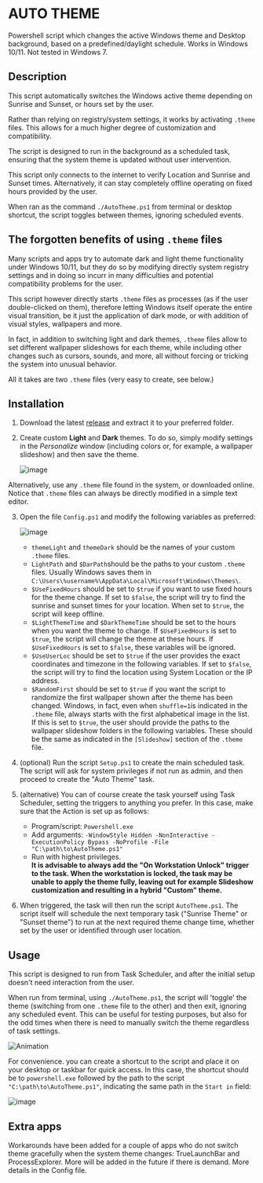 # AUTO THEME
Powershell script which changes the active Windows theme and Desktop background, based on a predefined/daylight schedule. Works in Windows 10/11.  Not tested in Windows 7.

## Description
This script automatically switches the Windows active theme depending on Sunrise and Sunset, or hours set by the user.

Rather than relying on registry/system settings, it works by activating `.theme` files. This allows for a much higher degree of customization and compatibility.

The script is designed to run in the background as a scheduled task, ensuring that the system theme is updated without user intervention.

This script only connects to the internet to verify Location and Sunrise and Sunset times. Alternatively, it can stay completely offline operating on fixed hours provided by the user.

When ran as the command `./AutoTheme.ps1` from terminal or desktop shortcut, the script toggles between themes, ignoring scheduled events.


## The forgotten benefits of using `.theme` files
Many scripts and apps try to automate dark and light theme functionality under Windows 10/11, but they do so by modifying directly system registry settings and in doing so incurr in many difficulties and potential compatibility problems for the user.

This script however directly starts `.theme` files as processes (as if the user double-clicked on them), therefore letting Windows itself operate the entire visual transition, be it just the application of dark mode, or with addition of visual styles, wallpapers and more.

In fact, in addition to switching light and dark themes, `.theme` files allow to set different wallpaper slideshows for each theme, while including other changes such as cursors, sounds, and more, all without forcing or tricking the system into unusual behavior.

All it takes are two `.theme` files (very easy to create, see below.)

## Installation
1) Download the latest [release](https://github.com/unalignedcoder/auto-theme/releases) and extract it to your preferred folder.
2) Create custom **Light** and **Dark** themes. To do so, simply modify settings in the _Personalize_ window (including colors or, for example, a wallpaper slideshow) and then save the theme.

	![image](https://github.com/user-attachments/assets/0999c082-16ec-456c-ba58-88783bc1abb3)

Alternatively, use any `.theme` file found in the system, or downloaded online. Notice that `.theme` files can always be directly modified in a simple text editor. 

3) Open the file `Config.ps1` and modify the following variables as preferred:

 	![image](https://github.com/user-attachments/assets/b171dd32-3667-4107-b764-c993385c4bc0)

	- `themeLight` and `themeDark` should be the names of your custom `.theme` files.
	- `LightPath` and `$DarPath`should be the paths to your custom `.theme` files. Usually Windows saves them in `C:\Users\%username%\AppData\Local\Microsoft\Windows\Themes\`.
	- `$UseFixedHours` should be set to `$true` if you want to use fixed hours for the theme change. If set to `$false`, the script will try to find the sunrise and sunset times for your location. When set to `$true`, the script will keep offline.
	- `$LightThemeTime` and `$DarkThemeTime` should be set to the hours when you want the theme to change. If `$UseFixedHours` is set to `$true`, the script will change the theme at these hours. If `$UseFixedHours` is set to `$false`, these variables will be ignored.
	- `$UseUserLoc` should be set to `$true` if the user provides the exact coordinates and timezone in the following variables. If set to `$false`, the script will try to find the location using System Location or the IP address.
	- `$RandomFirst` should be set to `$true` if you want the script to randomize the first wallpaper shown after the theme has been changed. Windows, in fact, even when `shuffle=1`is indicated in the `.theme` file, always starts with the first alphabetical image in the list. If this is set to `$true`, the user should provide the paths to the wallpaper slideshow folders in the following variables. These should be the same as indicated in the `[Slideshow]` section of the `.theme` file.

4) (optional) Run the script `Setup.ps1` to create the main scheduled task. The script will ask for system privileges if not run as admin, and then proceed to create the "Auto Theme" task. 

5) (alternative) You can of course create the task yourself using Task Scheduler, setting the triggers to anything you prefer. In this case, make sure that the Action is set up as follows:
	- Program/script: `Powershell.exe`
	- Add arguments: `-WindowStyle Hidden -NonInteractive -ExecutionPolicy Bypass -NoProfile -File "C:\path\to\AutoTheme.ps1"`
	- Run with highest privileges.	
	<b>It is advisable to always add the "On Workstation Unlock" trigger to the task. When the workstation is locked, the task may be unable to apply the theme fully, leaving out for example Slideshow customization and resulting in a hybrid "Custom" theme.</b>

6) When triggered, the task will then run the script `AutoTheme.ps1`. The script itself will schedule the next temporary task ("Sunrise Theme" or "Sunset theme") to run at the next required theme change time, whether set by the user or identified through user location.

## Usage
This script is designed to run from Task Scheduler, and after the initial setup doesn't need interaction from the user. 

When run from terminal, using `./AutoTheme.ps1`, the script will 'toggle' the theme (switching from one `.theme` file to the other) and then exit, ignoring any scheduled event. This can be useful for testing purposes, but also for the odd times when there is need to manually switch the theme regardless of task settings. 

![Animation](https://github.com/user-attachments/assets/4beeacf2-f026-4304-99ed-9b70f56f29fd)

For convenience. you can create a shortcut to the script and place it on your desktop or taskbar for quick access. In this case, the shortcut should be to `powershell.exe` followed by the path to the script `"C:\path\to\AutoTheme.ps1"`, indicating the same path in the `Start in` field:

![image](https://github.com/user-attachments/assets/f8e2d534-7696-464d-9d83-e18a39ea9942)

## Extra apps
Workarounds have been added for a couple of apps who do not switch theme gracefully when the system theme changes: TrueLaunchBar and ProcessExplorer. More will be added in the future if there is demand. More details in the Config file.

